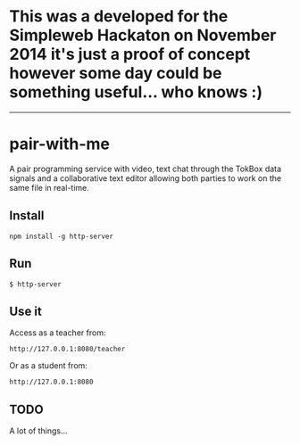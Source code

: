 This was a developed for the Simpleweb Hackaton on November 2014 it's just a proof of concept however some day could be something useful... who knows :)
===

---


pair-with-me
============

A pair programming service with video, text chat through the TokBox data signals and a collaborative text editor allowing both parties to work on the same file in real-time.


Install
---

```
npm install -g http-server
```

Run
---

```
$ http-server
```

Use it
---

Access as a teacher from:

```
http://127.0.0.1:8080/teacher
```

Or as a student from:

```
http://127.0.0.1:8080
```

TODO
---

A lot of things...
